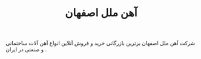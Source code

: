 ﻿---
layout: post
title: آهن ملل اصفهان
name_en: ahanmelal
company_slug: ahanmelal
logo: 
cover: 
company_count:
founded:
location: ""
total_review: 
total_interview: 
salary_avg: 
salary_min: 
salary_max: 
rate: 
view_count: 
industry: خرده‌فروشی، عمده‌فروشی و فروشگاه‌های زنجیره‌ای
city: اصفهان, اصفهان
size_en: S
size: 11-50 نفر
site: https://ahanmelal.com/
---

شرکت آهن ملل اصفهان برترین بازرگانی خرید و فروش آنلاین انواع آهن آلات ساختمانی و صنعتی در ایران .




